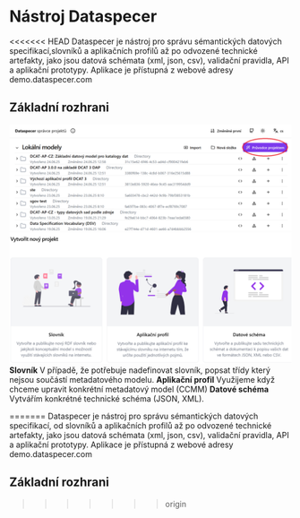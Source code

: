 # Nástroj Dataspecer
<<<<<<< HEAD
Dataspecer je nástroj pro správu sémantických datových specifikací,slovníků a aplikačních profilů až po odvozené technické artefakty, jako jsou datová schémata (xml, json, csv), validační pravidla, API a aplikační prototypy.
Aplikace je přístupná z webové adresy demo.dataspecer.com
## Základní rozhrani
![Základní rozhraní](img/zakladni_rozhrani.png)
![Novy projekt](img/novyprojekt.png)
**Slovník** V případě, že potřebuje nadefinovat slovník, popsat třídy který nejsou součástí metadatového modelu.
**Aplikační profil**  Využijeme když chceme upravit konkrétní metadatový model (CCMM)
**Datové schéma**  Vytvářím konkrétné technické schéma (JSON, XML).




=======
Dataspecer je nástroj pro správu sémantických datových specifikací, od slovníků a aplikačních profilů až po odvozené technické artefakty, jako jsou datová schémata (xml, json, csv), validační pravidla, API a aplikační prototypy.
Aplikace je přístupná z webové adresy demo.dataspecer.com
## Základní rozhrani
>>>>>>> origin


